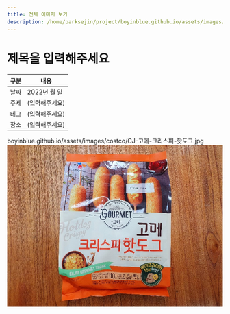 ```yaml
---
title: 전체 이미지 보기
description: /home/parksejin/project/boyinblue.github.io/assets/images/costco
---
```



제목을 입력해주세요
===


|구분|내용|
|---|---|
|날짜|2022년 월 일|
|주제|(입력해주세요)|
|테그|(입력해주세요)|
|장소|(입력해주세요)|


boyinblue.github.io/assets/images/costco/CJ-고메-크리스피-핫도그.jpg
![이미지](CJ-고메-크리스피-핫도그.jpg)


